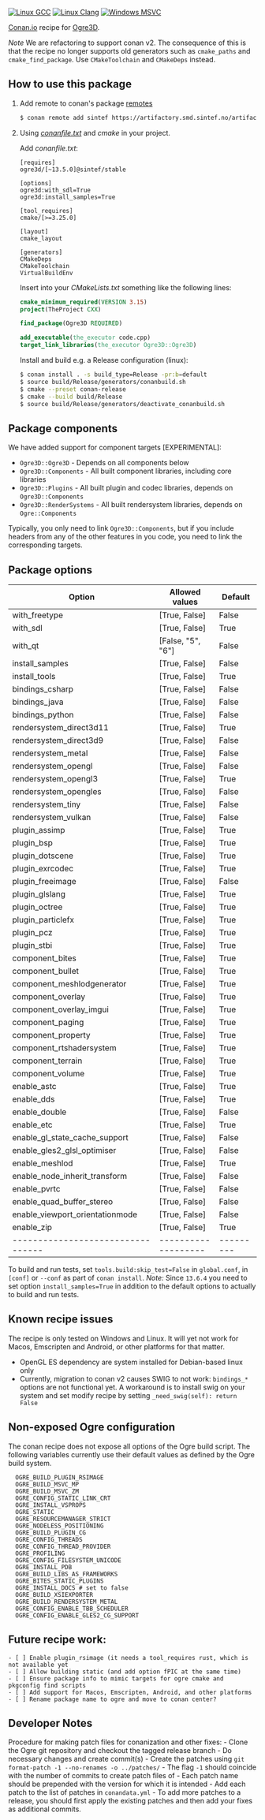 [![Linux GCC](https://github.com/sintef-ocean/conan-ogre3d/workflows/Linux%20GCC/badge.svg)](https://github.com/sintef-ocean/conan-ogre3d/actions?query=workflow%3A"Linux+GCC")
[![Linux Clang](https://github.com/sintef-ocean/conan-ogre3d/workflows/Linux%20Clang/badge.svg)](https://github.com/sintef-ocean/conan-ogre3d/actions?query=workflow%3A"Linx+Clang")
[![Windows MSVC](https://github.com/sintef-ocean/conan-ogre3d/workflows/Windows%20MSVC/badge.svg)](https://github.com/sintef-ocean/conan-ogre3d/actions?query=workflow%3A"Windows+MSVC")

[Conan.io](https://conan.io) recipe for [Ogre3D](https://www.ogre3d.org).

*Note* We are refactoring to support conan v2. The consequence of this is that the recipe
no longer supports old generators such as `cmake_paths` and `cmake_find_package`. Use
`CMakeToolchain` and `CMakeDeps` instead.


## How to use this package

1. Add remote to conan's package [remotes](https://docs.conan.io/2/reference/commands/remote.html)

   ```bash
   $ conan remote add sintef https://artifactory.smd.sintef.no/artifactory/api/conan/conan-local
   ```

2. Using [*conanfile.txt*](https://docs.conan.io/2/reference/conanfile_txt.html) and *cmake* in your project.

   Add *conanfile.txt*:
   ```
   [requires]
   ogre3d/[~13.5.0]@sintef/stable

   [options]
   ogre3d:with_sdl=True
   ogre3d:install_samples=True

   [tool_requires]
   cmake/[>=3.25.0]

   [layout]
   cmake_layout

   [generators]
   CMakeDeps
   CMakeToolchain
   VirtualBuildEnv

   ```
   Insert into your *CMakeLists.txt* something like the following lines:
   ```cmake
   cmake_minimum_required(VERSION 3.15)
   project(TheProject CXX)

   find_package(Ogre3D REQUIRED)

   add_executable(the_executor code.cpp)
   target_link_libraries(the_executor Ogre3D::Ogre3D)
   ```
   Install and build e.g. a Release configuration (linux):
   ```bash
   $ conan install . -s build_type=Release -pr:b=default
   $ source build/Release/generators/conanbuild.sh
   $ cmake --preset conan-release
   $ cmake --build build/Release
   $ source build/Release/generators/deactivate_conanbuild.sh
   ```

## Package components

We have added support for component targets [EXPERIMENTAL]:

 - `Ogre3D::Ogre3D` - Depends on all components below
 - `Ogre3D::Components` - All built component libraries, including core libraries
 - `Ogre3D::Plugins` - All built plugin and codec libraries, depends on `Ogre3D::Components`
 - `Ogre3D::RenderSystems` - All built rendersystem libraries, depends on `Ogre::Components`

 Typically, you only need to link `Ogre3D::Components`, but if you include headers from
 any of the other features in you code, you need to link the corresponding targets.

## Package options

| Option                          | Allowed values    | Default |
|---------------------------------|-------------------|---------|
| with_freetype                   | [True, False]     | False   |
| with_sdl                        | [True, False]     | True    |
| with_qt                         | [False, "5", "6"] | False   |
| install_samples                 | [True, False]     | False   |
| install_tools                   | [True, False]     | True    |
| bindings_csharp                 | [True, False]     | False   |
| bindings_java                   | [True, False]     | False   |
| bindings_python                 | [True, False]     | False   |
| rendersystem_direct3d11         | [True, False]     | True    |
| rendersystem_direct3d9          | [True, False]     | False   |
| rendersystem_metal              | [True, False]     | False   |
| rendersystem_opengl             | [True, False]     | False   |
| rendersystem_opengl3            | [True, False]     | True    |
| rendersystem_opengles           | [True, False]     | False   |
| rendersystem_tiny               | [True, False]     | False   |
| rendersystem_vulkan             | [True, False]     | False   |
| plugin_assimp                   | [True, False]     | True    |
| plugin_bsp                      | [True, False]     | True    |
| plugin_dotscene                 | [True, False]     | True    |
| plugin_exrcodec                 | [True, False]     | True    |
| plugin_freeimage                | [True, False]     | False   |
| plugin_glslang                  | [True, False]     | True    |
| plugin_octree                   | [True, False]     | True    |
| plugin_particlefx               | [True, False]     | True    |
| plugin_pcz                      | [True, False]     | True    |
| plugin_stbi                     | [True, False]     | True    |
| component_bites                 | [True, False]     | True    |
| component_bullet                | [True, False]     | True    |
| component_meshlodgenerator      | [True, False]     | True    |
| component_overlay               | [True, False]     | True    |
| component_overlay_imgui         | [True, False]     | True    |
| component_paging                | [True, False]     | True    |
| component_property              | [True, False]     | True    |
| component_rtshadersystem        | [True, False]     | True    |
| component_terrain               | [True, False]     | True    |
| component_volume                | [True, False]     | True    |
| enable_astc                     | [True, False]     | True    |
| enable_dds                      | [True, False]     | True    |
| enable_double                   | [True, False]     | False   |
| enable_etc                      | [True, False]     | True    |
| enable_gl_state_cache_support   | [True, False]     | False   |
| enable_gles2_glsl_optimiser     | [True, False]     | False   |
| enable_meshlod                  | [True, False]     | True    |
| enable_node_inherit_transform   | [True, False]     | False   |
| enable_pvrtc                    | [True, False]     | False   |
| enable_quad_buffer_stereo       | [True, False]     | False   |
| enable_viewport_orientationmode | [True, False]     | False   |
| enable_zip                      | [True, False]     | True    |
|---------------------------------|-------------------|---------|

To build and run tests, set `tools.build:skip_test=False` in `global.conf`, in `[conf]` or
`--conf` as part of `conan install`. *Note:* Since `13.6.4` you need to set option
`install_samples=True` in addition to the default options to actually to build and run
tests.


## Known recipe issues

  The recipe is only tested on Windows and Linux. It will yet not work for Macos,
  Emscripten and Android, or other platforms for that matter.
  - OpenGL ES dependency are system installed for Debian-based linux only
  - Currently, migration to conan v2 causes SWIG to not work: `bindings_*` options are not
    functional yet. A workaround is to install swig on your system and set modify recipe
    by setting `_need_swig(self): return False`

## Non-exposed Ogre configuration

  The conan recipe does not expose all options of the Ogre build script. The following
  variables currently use their default values as defined by the Ogre build system.
  ```
    OGRE_BUILD_PLUGIN_RSIMAGE
    OGRE_BUILD_MSVC_MP
    OGRE_BUILD_MSVC_ZM
    OGRE_CONFIG_STATIC_LINK_CRT
    OGRE_INSTALL_VSPROPS
    OGRE_STATIC
    OGRE_RESOURCEMANAGER_STRICT
    OGRE_NODELESS_POSITIONING
    OGRE_BUILD_PLUGIN_CG
    OGRE_CONFIG_THREADS
    OGRE_CONFIG_THREAD_PROVIDER
    OGRE_PROFILING
    OGRE_CONFIG_FILESYSTEM_UNICODE
    OGRE_INSTALL_PDB
    OGRE_BUILD_LIBS_AS_FRAMEWORKS
    OGRE_BITES_STATIC_PLUGINS
    OGRE_INSTALL_DOCS # set to false
    OGRE_BUILD_XSIEXPORTER
    OGRE_BUILD_RENDERSYSTEM_METAL
    OGRE_CONFIG_ENABLE_TBB_SCHEDULER
    OGRE_CONFIG_ENABLE_GLES2_CG_SUPPORT
  ```

## Future recipe work:

    - [ ] Enable plugin_rsimage (it needs a tool_requires rust, which is not available yet
    - [ ] Allow building static (and add option fPIC at the same time)
    - [ ] Ensure package info to mimic targets for ogre cmake and pkgconfig find scripts
    - [ ] Add support for Macos, Emscripten, Android, and other platforms
    - [ ] Rename package name to ogre and move to conan center?

## Developer Notes

  Procedure for making patch files for conanization and other fixes:
    - Clone the Ogre git repository and checkout the tagged release branch
    - Do necessary changes and create commit(s)
    - Create the patches using `git format-patch -1 --no-renames -o ../patches/`
    - The flag `-1` should coincide with the number of commits to create patch files of
    - Each patch name should be prepended with the version for which it is intended
    - Add each patch to the list of patches in `conandata.yml`
    - To add more patches to a release, you should first apply the existing patches and
      then add your fixes as additional commits.
